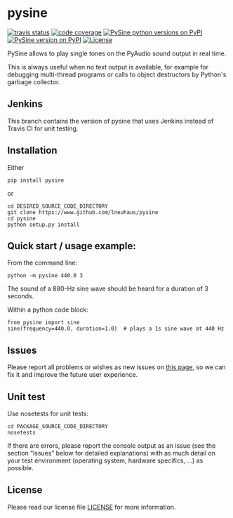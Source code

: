 # pysine

[![travis status](https://travis-ci.org/lneuhaus/pysine.svg?branch=master "Travisstatus")](https://travis-ci.org/lneuhaus/pysine)
[![code coverage](https://codecov.io/github/lneuhaus/pysine/coverage.svg?branch=master "Code coverage")](https://codecov.io/gh/lneuhaus/pysine)
[![PySine python versions on PyPI](https://img.shields.io/pypi/pyversions/pysine.svg)](https://pypi.python.org/pypi/pysine/)
[![PySine version on PyPI](https://img.shields.io/pypi/v/pysine.svg "PySine on PyPI")](https://pypi.python.org/pypi/pysine/)
[![License](https://img.shields.io/pypi/l/pysine.svg)](https://github.com/lneuhaus/pysine/blob/master/LICENSE)

PySine allows to play single tones on the PyAudio sound output in real time.

This is always useful when no text output is available, for example for
debugging multi-thread programs or calls to object destructors by Python's
garbage collector.


## Jenkins
This branch contains the version of pysine that uses Jenkins instead of Travis CI for unit testing.


## Installation
Either
```
pip install pysine
```

or

```
cd DESIRED_SOURCE_CODE_DIRECTORY
git clone https://www.github.com/lneuhaus/pysine
cd pysine
python setup.py install
```

## Quick start / usage example:

From the command line:
```
python -m pysine 440.0 3
```
The sound of a 880-Hz sine wave should be heard for a duration of 3 seconds.

Within a python code block:
```
from pysine import sine
sine(frequency=440.0, duration=1.0)  # plays a 1s sine wave at 440 Hz
```

## Issues
Please report all problems or wishes as new issues on [this page](https://github.com/lneuhaus/pysine/issues), so we can fix it and improve the future user experience.

## Unit test
Use nosetests for unit tests:
```
cd PACKAGE_SOURCE_CODE_DIRECTORY
nosetests
```
If there are errors, please report the console output as an issue (see the section “Issues” below for detailed explanations) with as much detail on your test environment (operating system, hardware specifics, ...) as possible.

## License
Please read our license file [LICENSE](https://github.com/lneuhaus/pysine/blob/master/LICENSE) for more information.
